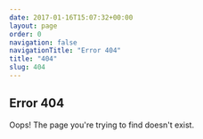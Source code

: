 ```yaml
---
date: 2017-01-16T15:07:32+00:00
layout: page
order: 0
navigation: false
navigationTitle: "Error 404"
title: "404"
slug: 404
---
```


## Error 404

Oops! The page you're trying to find doesn't exist.
 